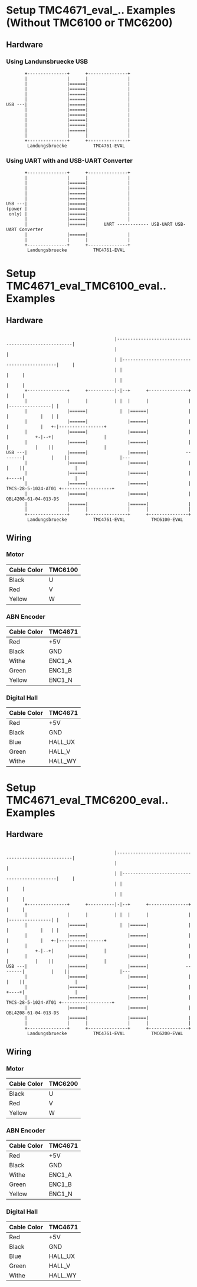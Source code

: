 
# Setup TMC4671_eval_.. Examples (Without TMC6100 or TMC6200)

## Hardware

### Using Landunsbruecke USB

```
       +---------------+      +---------------+
       |               |      |               |
       |               |======|               |
       |               |======|               |
       |               |======|               |
       |               |======|               |
USB ---|               |======|               |
       |               |======|               |
       |               |======|               |
       |               |======|               |
       |               |======|               |
       |               |======|               |
       |               |      |               |
       +---------------+      +---------------+
        Landungsbruecke          TMC4761-EVAL 
```

### Using UART with and USB-UART Converter

```
       +---------------+      +---------------+
       |               |      |               |
       |               |======|               |
       |               |======|               |
       |               |======|               |
       |               |======|               |
USB ---|               |======|               |
(power |               |======|               |
 only) |               |======|               |
       |               |======|               |
       |               |======|      UART ------------ USB-UART USB-UART Converter
       |               |======|               |
       |               |      |               |
       +---------------+      +---------------+
        Landungsbruecke          TMC4761-EVAL 
```

# Setup TMC4671_eval_TMC6100_eval.. Examples

## Hardware

```
                                                                                                                     
                                         |-----------------------------------------------------|                     
                                         |                                                     |                     
                                         | |---------------------------------------------|     |                     
                                         | |                                             |     |                     
                                         | |                                             |     |                     
       +---------------+      +----------|-|--+      +---------------+                   |     |                     
       |               |      |          | |  |      |               |      |----------------| |                     
       |               |======|            |  |======|               |      |            |   | |                     
       |               |======|               |======|               |      |            |   +-|-----------------+   
       |               |======|               |======|               |      |          +-|--+|                   |   
       |               |======|               |======|               |      |          |    ||                   |   
USB ---|               |======|               |======|              --------|          |    ||                   |---
       |               |======|               |======|               |                 |    ||                   |   
       |               |======|               |======|               |                 +----+|                   |   
       |               |======|               |======|               |   TMCS-28-5-1024-AT01 +-------------------+   
       |               |======|               |======|               |                        QBL4208-61-04-013-DS   
       |               |======|               |======|               |                                               
       |               |      |               |      |               |                                               
       +---------------+      +---------------+      +---------------+                                               
        Landungsbruecke          TMC4761-EVAL          TMC6100-EVAL                                                 
```

## Wiring

### Motor

| Cable Color | TMC6100 |
|-------------|---------|
| Black       | U       |
| Red         | V       |
| Yellow      | W       |

### ABN Encoder

| Cable Color | TMC4671 |
|-------------|---------|
| Red         | +5V     |
| Black       | GND     |
| Withe       | ENC1_A  |
| Green       | ENC1_B  |
| Yellow      | ENC1_N  |

### Digital Hall

| Cable Color | TMC4671 |
|-------------|---------|
| Red         | +5V     |
| Black       | GND     |
| Blue        | HALL_UX |
| Green       | HALL_V  |
| Withe       | HALL_WY |

# Setup TMC4671_eval_TMC6200_eval.. Examples

## Hardware

```
                                                                                                                     
                                         |-----------------------------------------------------|                     
                                         |                                                     |                     
                                         | |---------------------------------------------|     |                     
                                         | |                                             |     |                     
                                         | |                                             |     |                     
       +---------------+      +----------|-|--+      +---------------+                   |     |                     
       |               |      |          | |  |      |               |      |----------------| |                     
       |               |======|            |  |======|               |      |            |   | |                     
       |               |======|               |======|               |      |            |   +-|-----------------+   
       |               |======|               |======|               |      |          +-|--+|                   |   
       |               |======|               |======|               |      |          |    ||                   |   
USB ---|               |======|               |======|              --------|          |    ||                   |---
       |               |======|               |======|               |                 |    ||                   |   
       |               |======|               |======|               |                 +----+|                   |   
       |               |======|               |======|               |   TMCS-28-5-1024-AT01 +-------------------+   
       |               |======|               |======|               |                        QBL4208-61-04-013-DS   
       |               |======|               |======|               |                                               
       |               |      |               |      |               |                                               
       +---------------+      +---------------+      +---------------+                                               
        Landungsbruecke          TMC4761-EVAL          TMC6200-EVAL                                                 
```

## Wiring

### Motor

| Cable Color | TMC6200 |
|-------------|---------|
| Black       | U       |
| Red         | V       |
| Yellow      | W       |

### ABN Encoder

| Cable Color | TMC4671 |
|-------------|---------|
| Red         | +5V     |
| Black       | GND     |
| Withe       | ENC1_A  |
| Green       | ENC1_B  |
| Yellow      | ENC1_N  |

### Digital Hall

| Cable Color | TMC4671 |
|-------------|---------|
| Red         | +5V     |
| Black       | GND     |
| Blue        | HALL_UX |
| Green       | HALL_V  |
| Withe       | HALL_WY |

